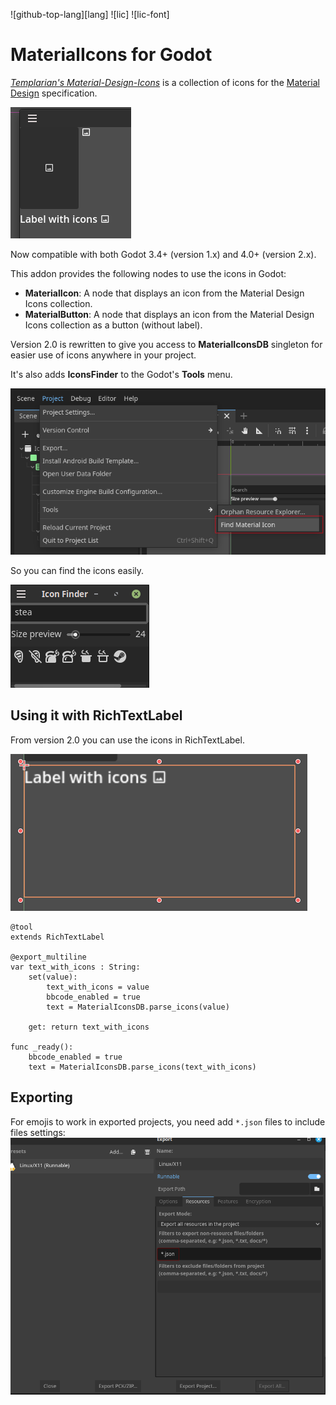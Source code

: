 ![github-top-lang][lang] ![lic] ![lic-font]

# MaterialIcons for Godot

[*Templarian's Material-Design-Icons*](https://github.com/templarian/MaterialDesign) 
is a collection of icons for the [Material Design](https://material.io/) specification.

![](.assets/addon-in-action.png)

Now compatible with both Godot 3.4+ (version 1.x) and 4.0+ (version 2.x).

This addon provides the following nodes to use the icons in Godot:
- **MaterialIcon**: A node that displays an icon from the Material Design Icons collection.
- **MaterialButton**: A node that displays an icon from the Material Design Icons collection as a button (without label).

Version 2.0 is rewritten to give you access to **MaterialIconsDB** singleton for easier use of icons anywhere in your project.

It's also adds **IconsFinder** to the Godot's **Tools** menu.

![](.assets/where-in-menu.png)

So you can find the icons easily.

![IconsFinder Screen Shot](.assets/icon-finder.png)

## Using it with RichTextLabel
From version 2.0 you can use the icons in RichTextLabel.

![](.assets/label-with-icon.png)

```gdscript
@tool
extends RichTextLabel

@export_multiline
var text_with_icons : String:
	set(value):
		text_with_icons = value
		bbcode_enabled = true
		text = MaterialIconsDB.parse_icons(value)

	get: return text_with_icons

func _ready():
	bbcode_enabled = true
	text = MaterialIconsDB.parse_icons(text_with_icons)
```

## Exporting
For emojis to work in exported projects, you need add `*.json` files to include files settings:
![include files settings](.assets/export.png)

